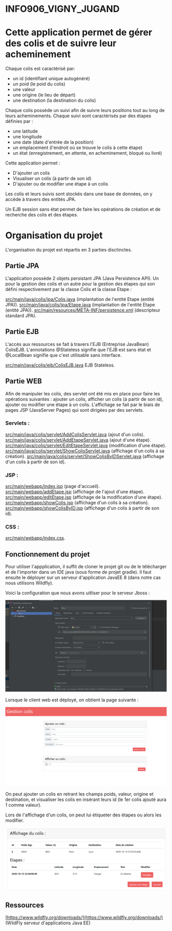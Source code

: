 # INFO906_VIGNY_JUGAND

# Cette application permet de gérer des colis et de suivre leur acheminement


Chaque colis est caractérisé par:    
* un id (identifiant unique autogénéré)
* un poid (le poid du colis)
* une valeur
* une origine (le lieu de départ)
* une destination (la destination du colis)

Chaque colis possède un suivi afin de suivre leurs positions tout au long de leurs acheminements. Chaque suivi sont caractérisés par des étapes définies par :
* une latitude
* une longitude
* une date (date d'entrée de la position) 
* un emplacement (l'endroit où se trouve le colis à cette étape)
* un état (enregistrement, en attente, en acheminement, bloqué ou livré)


Cette application permet :
* D'ajouter un colis
* Visualiser un colis (à partir de son id)
* D'ajouter ou de modifier une étape à un colis


Les colis et leurs suivis sont stockés dans une base de données, on y accède à travers des entités JPA.

Un EJB session sans état permet de faire les opérations de création et de recherche des colis et des étapes.

# Organisation du projet

L'organisation du projet est répartis en 3 parties disctinctes.

## Partie JPA

L'application possède 2 objets persistant JPA (Java Persistence API). Un pour la gestion des colis et un autre pour la gestion des étapes qui son défini  respectivement par la classe Colis et la classe Etape :

[src/main/java/colis/jpa/Colis.java](src/main/java/colis/jpa/Colis.java) (implantation de l'entité Etape (entité JPA)).
[src/main/java/colis/jpa/Etape.java](src/main/java/colis/jpa/Etape.java) (implantation de l'entité Etape (entité JPA)).
[src/main/resources/META-INF/persistence.xml](src/main/resources/META-INF/persistence.xml) (descripteur standard JPA).

## Partie EJB

L'accès aux ressources se fait à travers l'EJB (Entreprise JavaBean) ColisEJB.
L'annotations @Stateless  signifie que l'EJB est sans état et  @LocalBean  signifie que c'est utilisable sans interface.

[src/main/java/colis/ejb/ColisEJB.java](src/main/java/colis/ejb/ColisEJB.java) EJB Stateless.

## Partie WEB

Afin de manipuler les colis, des servlet ont été mis en place pour faire les opérations suivantes : ajouter un colis, afficher un colis (à partir de son id), ajouter ou modifier une étape à un colis. L'affichage se fait par le biais de pages JSP (JavaServer Pages) qui sont dirigées par des servlets.

### Servlets :

[src/main/java/colis/servlet/AddColisServlet.java](src/main/java/colis/servlet/AddColisServlet.java)  (ajout d'un colis).
[src/main/java/colis/servlet/AddEtapeServlet.java](src/main/java/colis/servlet/AddEtapeServlet.java) (ajout d'une étape).
[src/main/java/colis/servlet/EditEtapeServlet.java](src/main/java/colis/servlet/EditEtapeServlet.java) (modification d'une étape).
[src/main/java/colis/servlet/ShowColisServlet.java](src/main/java/colis/servlet/ShowColisServlet.java) (affichage d'un colis à sa création).
[src/main/java/colis/servlet/ShowColisByIDServlet.java](src/main/java/colis/servlet/ShowColisByIDServlet.java) (affichage d'un colis à partir de son id).

### JSP :

[src/main/webapp/index.jsp](src/main/webapp/index.jsp)  (page d'accueil).
[src/main/webapp/addEtape.jsp](src/main/webapp/addEtape.jsp) (affichage de l'ajout d'une étape).
[src/main/webapp/editEtape.jsp](src/main/webapp/editEtape.jsp) (affichage de la modification d'une étape).
[src/main/webapp/showColis.jsp](src/main/webapp/showColis.jsp) (affichage d'un colis à sa création).
[src/main/webapp/showColisByID.jsp](src/main/webapp/showColisByID.jsp) (affichage d'un colis à partir de son id).

### CSS :

[src/main/webapp/index.css](src/main/webapp/index.css).

## Fonctionnement du projet

Pour utiliser l'appplication, il suffit de cloner le projet git ou de le télécharger et de l'importer dans un IDE java (sous forme de projet gradle). Il faut ensuite le déployer sur un serveur d'application JavaEE 8 (dans notre cas nous utilisons Wildfly). 

Voici la configuration que nous avons uitliser pour le serveur Jboss :

![config](/images/Screen1.png)

Lorsque le client web est déployé, on obtient la page suivante : 

![accueil](/images/Capture1.png)
 
On peut ajouter un colis en retrant les champs poids, valeur, origine et destination, et visualiser les colis en insérant leurs id (le 1er colis ajouté aura 1 comme valeur).

Lors de l'affichage d'un colis, on peut lui étiqueter des étapes ou alors les modifier.

![listeColis](/images/Capture3.png)

## Ressources

[https://www.wildfly.org/downloads/](https://www.wildfly.org/downloads/) (WildFly serveur d'applications Java EE)

